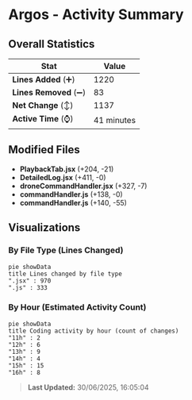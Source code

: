 # Argos - Activity Summary 

## Overall Statistics

| Stat                   | Value                                                             |
| ---------------------- | ----------------------------------------------------------------- |
| **Lines Added** (➕)   | 1220                                          |
| **Lines Removed** (➖) | 83                                        |
| **Net Change** (↕)    | 1137                |
| **Active Time** (⌚)   | 41 minutes |


## Modified Files
- **PlaybackTab.jsx** (+204, -21)
- **DetailedLog.jsx** (+411, -0)
- **droneCommandHandler.jsx** (+327, -7)
- **commandHandler.js** (+138, -0)
- **commandHandler.js** (+140, -55)

## Visualizations

### By File Type (Lines Changed)

```mermaid
pie showData
title Lines changed by file type
".jsx" : 970
".js" : 333
```

### By Hour (Estimated Activity Count)

```mermaid
pie showData
title Coding activity by hour (count of changes)
"11h" : 2
"12h" : 6
"13h" : 9
"14h" : 4
"15h" : 15
"16h" : 8
```


> **Last Updated:** 30/06/2025, 16:05:04